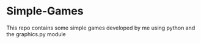 # Simple-Games
This repo contains some simple games developed by me using python and the graphics.py module
